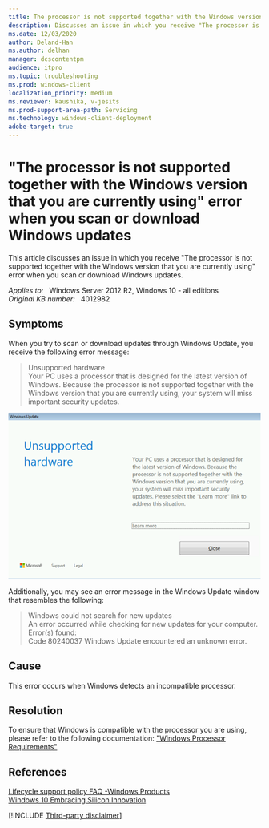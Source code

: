 ```yaml
---
title: The processor is not supported together with the Windows version error
description: Discusses an issue in which you receive "The processor is not supported together with the Windows version that you are currently using" error when you scan or download Windows updates.
ms.date: 12/03/2020
author: Deland-Han
ms.author: delhan 
manager: dcscontentpm
audience: itpro
ms.topic: troubleshooting
ms.prod: windows-client
localization_priority: medium
ms.reviewer: kaushika, v-jesits
ms.prod-support-area-path: Servicing
ms.technology: windows-client-deployment
adobe-target: true
---
```

# "The processor is not supported together with the Windows version that you are currently using" error when you scan or download Windows updates

This article discusses an issue in which you receive "The processor is not supported together with the Windows version that you are currently using" error when you scan or download Windows updates.

_Applies to:_ &nbsp; Windows Server 2012 R2, Windows 10 - all editions  
_Original KB number:_ &nbsp; 4012982

## Symptoms

When you try to scan or download updates through Windows Update, you receive the following error message:
> Unsupported hardware  
> Your PC uses a processor that is designed for the latest version of Windows. Because the processor is not supported together with the Windows version that you are currently using, your system will miss important security updates.

![unsupported hardware error message](./media/processor-not-supported-together-with-windows-version/unsupported-hardware-error.png)  

Additionally, you may see an error message in the Windows Update window that resembles the following:
> Windows could not search for new updates  
An error occurred while checking for new updates for your computer.
Error(s) found:  
Code 80240037 Windows Update encountered an unknown error.  

## Cause

This error occurs when Windows detects an incompatible processor.

## Resolution

To ensure that Windows is compatible with the processor you are using, please refer to the following documentation: ["Windows Processor Requirements"](/windows-hardware/design/minimum/windows-processor-requirements)

## References

[Lifecycle support policy FAQ -Windows Products](/lifecycle/faq/windows#%2Fhelp%2F18581%2Flifecycle-support-policy-faq-windows-products%23b4)  
[Windows 10 Embracing Silicon Innovation](https://blogs.windows.com/windowsexperience/2016/01/15/windows-10-embracing-silicon-innovation)  

[!INCLUDE [Third-party disclaimer](../../includes/third-party-disclaimer.md)]
